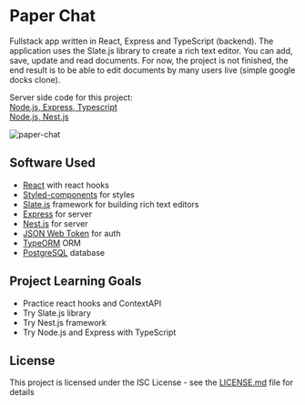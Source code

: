 # Paper Chat

Fullstack app written in React, Express and TypeScript (backend). The application uses the Slate.js library to create a rich text editor. You can add, save, update and read documents. For now, the project is not finished, the end result is to be able to edit documents by many users live (simple google docks clone).

Server side code for this project:  
[Node.js, Express, Typescript](https://github.com/bartstc/paper-chat-server-typescript)  
[Node.js, Nest.js](https://github.com/bartstc/paper-chat-server-nestjs)

![paper-chat](https://user-images.githubusercontent.com/42715741/61172198-5fe94c80-a581-11e9-9051-4ffe16294631.png)

## Software Used

* [React](https://reactjs.org/) with react hooks
* [Styled-components](https://www.styled-components.com/) for styles
* [Slate.js](https://www.slatejs.org/#/rich-text) framework for building rich text editors
* [Express](https://expressjs.com/) for server
* [Nest.js](https://nestjs.com/) for server
* [JSON Web Token](https://jwt.io/) for auth
* [TypeORM](https://typeorm.io/#/) ORM
* [PostgreSQL](https://www.postgresql.org/) database

## Project Learning Goals

* Practice react hooks and ContextAPI
* Try Slate.js library
* Try Nest.js framework
* Try Node.js and Express with TypeScript

## License

This project is licensed under the ISC License - see the [LICENSE.md](LICENSE.md) file for details
